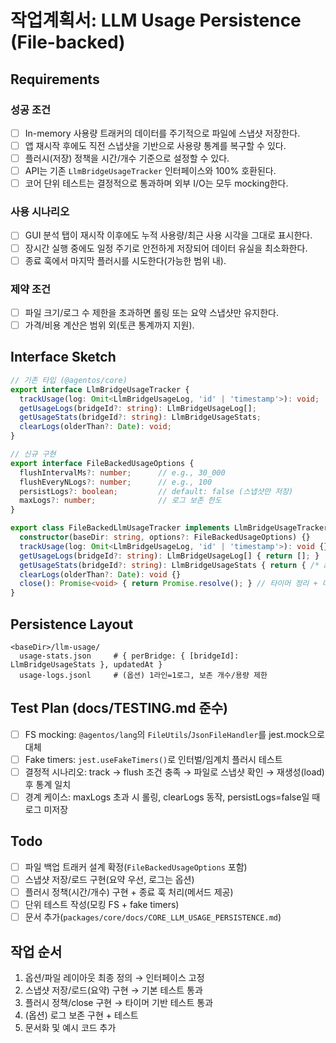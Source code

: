 # 작업계획서: LLM Usage Persistence (File-backed)

## Requirements

### 성공 조건
- [ ] In-memory 사용량 트래커의 데이터를 주기적으로 파일에 스냅샷 저장한다.
- [ ] 앱 재시작 후에도 직전 스냅샷을 기반으로 사용량 통계를 복구할 수 있다.
- [ ] 플러시(저장) 정책을 시간/개수 기준으로 설정할 수 있다.
- [ ] API는 기존 `LlmBridgeUsageTracker` 인터페이스와 100% 호환된다.
- [ ] 코어 단위 테스트는 결정적으로 통과하며 외부 I/O는 모두 mocking한다.

### 사용 시나리오
- [ ] GUI 분석 탭이 재시작 이후에도 누적 사용량/최근 사용 시각을 그대로 표시한다.
- [ ] 장시간 실행 중에도 일정 주기로 안전하게 저장되어 데이터 유실을 최소화한다.
- [ ] 종료 훅에서 마지막 플러시를 시도한다(가능한 범위 내).

### 제약 조건
- [ ] 파일 크기/로그 수 제한을 초과하면 롤링 또는 요약 스냅샷만 유지한다.
- [ ] 가격/비용 계산은 범위 외(토큰 통계까지 지원).

## Interface Sketch

```typescript
// 기존 타입 (@agentos/core)
export interface LlmBridgeUsageTracker {
  trackUsage(log: Omit<LlmBridgeUsageLog, 'id' | 'timestamp'>): void;
  getUsageLogs(bridgeId?: string): LlmBridgeUsageLog[];
  getUsageStats(bridgeId?: string): LlmBridgeUsageStats;
  clearLogs(olderThan?: Date): void;
}

// 신규 구현
export interface FileBackedUsageOptions {
  flushIntervalMs?: number;      // e.g., 30_000
  flushEveryNLogs?: number;      // e.g., 100
  persistLogs?: boolean;         // default: false (스냅샷만 저장)
  maxLogs?: number;              // 로그 보존 한도
}

export class FileBackedLlmUsageTracker implements LlmBridgeUsageTracker {
  constructor(baseDir: string, options?: FileBackedUsageOptions) {}
  trackUsage(log: Omit<LlmBridgeUsageLog, 'id' | 'timestamp'>): void {}
  getUsageLogs(bridgeId?: string): LlmBridgeUsageLog[] { return []; }
  getUsageStats(bridgeId?: string): LlmBridgeUsageStats { return { /* aggregated */ } as any }
  clearLogs(olderThan?: Date): void {}
  close(): Promise<void> { return Promise.resolve(); } // 타이머 정리 + 마지막 flush
}
```

## Persistence Layout
```
<baseDir>/llm-usage/
  usage-stats.json     # { perBridge: { [bridgeId]: LlmBridgeUsageStats }, updatedAt }
  usage-logs.jsonl     # (옵션) 1라인=1로그, 보존 개수/용량 제한
```

## Test Plan (docs/TESTING.md 준수)
- [ ] FS mocking: `@agentos/lang`의 `FileUtils`/`JsonFileHandler`를 jest.mock으로 대체
- [ ] Fake timers: `jest.useFakeTimers()`로 인터벌/임계치 플러시 테스트
- [ ] 결정적 시나리오: track → flush 조건 충족 → 파일로 스냅샷 확인 → 재생성(load) 후 통계 일치
- [ ] 경계 케이스: maxLogs 초과 시 롤링, clearLogs 동작, persistLogs=false일 때 로그 미저장

## Todo
- [ ] 파일 백업 트래커 설계 확정(`FileBackedUsageOptions` 포함)
- [ ] 스냅샷 저장/로드 구현(요약 우선, 로그는 옵션)
- [ ] 플러시 정책(시간/개수) 구현 + 종료 훅 처리(메서드 제공)
- [ ] 단위 테스트 작성(모킹 FS + fake timers)
- [ ] 문서 추가(`packages/core/docs/CORE_LLM_USAGE_PERSISTENCE.md`)

## 작업 순서
1. 옵션/파일 레이아웃 최종 정의 → 인터페이스 고정
2. 스냅샷 저장/로드(요약) 구현 → 기본 테스트 통과
3. 플러시 정책/close 구현 → 타이머 기반 테스트 통과
4. (옵션) 로그 보존 구현 + 테스트
5. 문서화 및 예시 코드 추가
